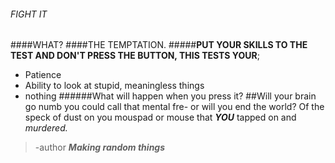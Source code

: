 ###### FIGHT IT
####WHAT?
####THE TEMPTATION.
#####**PUT YOUR SKILLS TO THE TEST AND DON'T PRESS THE BUTTON, THIS TESTS YOUR**;
- Patience
- Ability to look at stupid, meaningless things
- nothing
######What will happen when you press it?
##Will your brain go numb you could call that mental fre- or will you end the world? Of the speck of dust on you mouspad or mouse that **_YOU_** tapped on and _murdered._
>-author ***Making random things***
